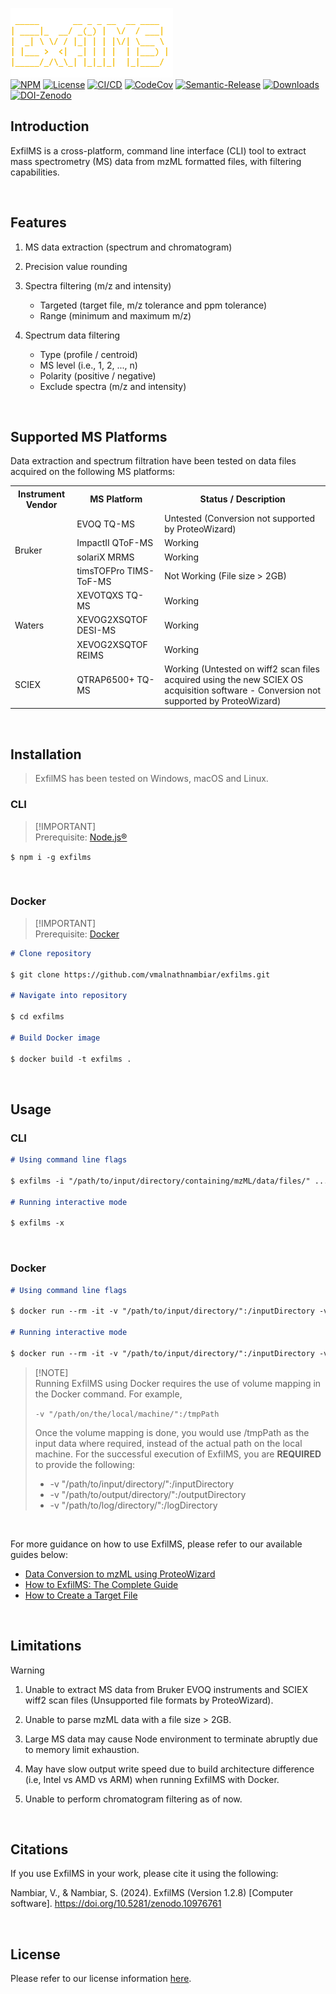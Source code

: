 ![ExfilMS](./img/logo.png)\
[![NPM][npm-image]][npm-url]
[![License][license-image]][license-url]
[![CI/CD][cicd-image]][cicd-url]
[![CodeCov][codecov-image]][codecov-url]
[![Semantic-Release][semantic-image]][semantic-url]
[![Downloads][downloads-image]][downloads-url]
[![DOI-Zenodo][doi-zenodo-image]][doi-zenodo-url]

## Introduction

ExfilMS is a cross-platform, command line interface (CLI) tool to extract mass spectrometry (MS) data from mzML formatted files, with filtering capabilities.

<br>

## Features

1. MS data extraction (spectrum and chromatogram)

2. Precision value rounding

3. Spectra filtering (m/z and intensity)

   - Targeted (target file, m/z tolerance and ppm tolerance)
   - Range (minimum and maximum m/z)

4. Spectrum data filtering
   - Type (profile / centroid)
   - MS level (i.e., 1, 2, ..., n)
   - Polarity (positive / negative)
   - Exclude spectra (m/z and intensity)

<br>

## Supported MS Platforms

Data extraction and spectrum filtration have been tested on data files acquired on the following MS platforms:

<table>
   <tr>
      <th>Instrument Vendor</th>
      <th>MS Platform</th>
      <th>Status / Description</th>
   </tr>
   <tr>
      <td rowspan="4">Bruker</td>
      <td>EVOQ TQ-MS</td>
      <td>Untested (Conversion not supported by ProteoWizard)</td>
   </tr>
   <tr>
      <td>ImpactII QToF-MS</td>
      <td>Working</td>
   </tr>
   <tr>
      <td>solariX MRMS</td>
      <td>Working</td>
   </tr>
   <tr>
      <td>timsTOFPro TIMS-ToF-MS</td>
      <td>Not Working (File size > 2GB)</td>
   </tr>
   <tr>
      <td rowspan="3">Waters</td>
      <td>XEVOTQXS TQ-MS</td>
      <td>Working</td>
   </tr>
   <tr>
      <td>XEVOG2XSQTOF DESI-MS</td>
      <td>Working</td>
   </tr>
      <tr>
      <td>XEVOG2XSQTOF REIMS</td>
      <td>Working</td>
   </tr>
   <tr>
      <td>SCIEX</td>
      <td>QTRAP6500+ TQ-MS</td>
      <td>Working (Untested on wiff2 scan files acquired using the new SCIEX OS acquisition software - Conversion not supported by ProteoWizard)</td>
   </tr>
</table>

<br>

## Installation

> ExfilMS has been tested on Windows, macOS and Linux.

### CLI

> [!IMPORTANT]\
> Prerequisite: [Node.js®][nodejs-url]

`$ npm i -g exfilms`

<br>

### Docker

> [!IMPORTANT]\
> Prerequisite: [Docker][docker-url]

```md
# Clone repository

$ git clone https://github.com/vmalnathnambiar/exfilms.git

# Navigate into repository

$ cd exfilms

# Build Docker image

$ docker build -t exfilms .
```

<br>

## Usage

### CLI

```md
# Using command line flags

$ exfilms -i "/path/to/input/directory/containing/mzML/data/files/" ...

# Running interactive mode

$ exfilms -x
```

<br>

### Docker

```md
# Using command line flags

$ docker run --rm -it -v "/path/to/input/directory/":/inputDirectory -v "/path/to/output/directory/":/outputDirectory -v "/path/to/log/directory/":/logDirectory exfilms -i /inputDirectory -o /outputDirectory -l /logDirectory ....

# Running interactive mode

$ docker run --rm -it -v "/path/to/input/directory/":/inputDirectory -v "/path/to/output/directory/":/outputDirectory -v "/path/to/log/directory/":/logDirectory exfilms -x
```

> [!NOTE]\
> Running ExfilMS using Docker requires the use of volume mapping in the Docker command. For example,
>
> `-v "/path/on/the/local/machine/":/tmpPath`
>
> Once the volume mapping is done, you would use /tmpPath as the input data where required, instead of the actual path on the local machine. For the successful execution of ExfilMS, you are **REQUIRED** to provide the following:
>
> - -v "/path/to/input/directory/":/inputDirectory
> - -v "/path/to/output/directory/":/outputDirectory
> - -v "/path/to/log/directory/":/logDirectory

<br>

For more guidance on how to use ExfilMS, please refer to our available guides below:

- [Data Conversion to mzML using ProteoWizard](./docs/data-conversion-to-mzml-using-proteowizard.md)
- [How to ExfilMS: The Complete Guide](./docs/how-to-exfilms-the-complete-guide.md)
- [How to Create a Target File](./docs/how-to-create-a-target-file.md)

<br>

## Limitations

> [!WARNING]
>
> 1. Unable to extract MS data from Bruker EVOQ instruments and SCIEX wiff2 scan files (Unsupported file formats by ProteoWizard).
>
> 2. Unable to parse mzML data with a file size > 2GB.
>
> 3. Large MS data may cause Node environment to terminate abruptly due to memory limit exhaustion.
>
> 4. May have slow output write speed due to build architecture difference (i.e, Intel vs AMD vs ARM) when running ExfilMS with Docker.
>
> 5. Unable to perform chromatogram filtering as of now.

<br>

## Citations

If you use ExfilMS in your work, please cite it using the following:

Nambiar, V., & Nambiar, S. (2024). ExfilMS (Version 1.2.8) [Computer software]. https://doi.org/10.5281/zenodo.10976761

<br>

## License

Please refer to our license information [here](./LICENSE).

<!-- ## API Documentation
Please refer to our API documentation [here](https://vmalnathnambiar.github.io/exfilms/). -->

<!-- URLs used in the markdown document-->

[npm-image]: https://img.shields.io/npm/v/exfilms.svg
[npm-url]: https://www.npmjs.com/package/exfilms
[license-image]: https://img.shields.io/badge/License-MIT-yellow.svg
[license-url]: https://github.com/vmalnathnambiar/exfilms/blob/main/LICENSE
[cicd-image]: https://github.com/vmalnathnambiar/exfilms/actions/workflows/build-publish.yml/badge.svg
[cicd-url]: https://github.com/vmalnathnambiar/exfilms/actions/workflows/build-publish.yml
[codecov-image]: https://codecov.io/gh/vmalnathnambiar/exfilms/graph/badge.svg?token=V8O80QXJ5S
[codecov-url]: https://codecov.io/gh/vmalnathnambiar/exfilms
[semantic-image]: https://img.shields.io/badge/semantic--release-angular-e10079?logo=semantic-release
[semantic-url]: https://github.com/semantic-release/semantic-release
[downloads-image]: https://img.shields.io/npm/dm/exfilms.svg
[downloads-url]: https://www.npmjs.com/package/exfilms
[doi-zenodo-image]: https://zenodo.org/badge/DOI/10.5281/zenodo.10976761.svg
[doi-zenodo-url]: https://doi.org/10.5281/zenodo.10976761
[nodejs-url]: https://nodejs.org/en/download/
[docker-url]: https://docs.docker.com/engine/install/

